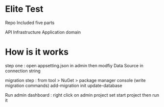 # Elite Test
Repo Included five parts

API
Infrastructure
Application 
domain 

# How is it works
step one : open appsetting.json in admin then modfiy Data Source in connection string

migration step : from tool > NuGet > package manager console (write migration commands) add-migration init update-database

Run admin dashboard : right click on admin project set start project then run it